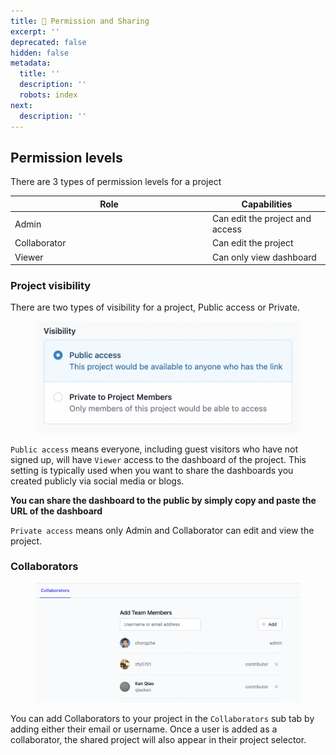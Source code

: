 ```yaml
---
title: 🤝 Permission and Sharing
excerpt: ''
deprecated: false
hidden: false
metadata:
  title: ''
  description: ''
  robots: index
next:
  description: ''
---
```

## Permission levels

There are 3 types of permission levels for a project

<table><thead><tr><th width="302">Role</th><th>Capabilities</th></tr></thead><tbody><tr><td>Admin</td><td>Can edit the project and access</td></tr><tr><td>Collaborator</td><td>Can edit the project</td></tr><tr><td>Viewer</td><td>Can only view dashboard</td></tr></tbody></table>

### Project visibility

There are two types of visibility for a project, Public access or Private.&#x20;

<figure><img src="https://raw.githubusercontent.com/sentioxyz/docs/main/.gitbook/assets/image (21) (1).png" alt=""><figcaption></figcaption></figure>

`Public access` means everyone, including guest visitors who have not signed up, will have `Viewer` access to the dashboard of the project. This setting is typically used when you want to share the dashboards you created publicly via social media or blogs.&#x20;

**You can share the dashboard to the public by simply copy and paste the URL of the dashboard**

`Private access` means only Admin and Collaborator can edit and view the project.

### Collaborators

<figure><img src="https://raw.githubusercontent.com/sentioxyz/docs/main/.gitbook/assets/image (4) (2) (1).png" alt=""><figcaption></figcaption></figure>

You can add Collaborators to your project in the `Collaborators` sub tab by adding either their email or username. Once a user is added as a collaborator, the shared project will also appear in their project selector.